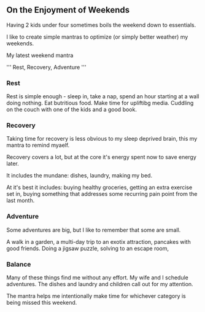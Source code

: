 ## On the Enjoyment of Weekends

Having 2 kids under four sometimes boils the weekend down to essentials.

I like to create simple mantras to optimize (or simply better weather) my weekends.

My latest weekend mantra

'''
Rest, Recovery, Adventure
'''

### Rest

Rest is simple enough - sleep in, take a nap, spend an hour starting at a wall doing nothing. Eat butritious food. Make time for upliftibg media. Cuddling on the couch with one of the kids and a good book.


### Recovery

Taking time for recovery is less obvious to my sleep deprived brain, this my mantra to remind myaelf.

Recovery covers a lot, but at the core it's energy spent now to save energy later.

It includes the mundane: dishes, laundry, making my bed.

At it's best it includes: buying healthy groceries, getting an extra exercise set in, buying something that addresses some recurring pain point from the last month.

### Adventure

Some adventures are big, but I like to remember that some are small.

A walk in a garden, a multi-day trip to an exotix attraction, pancakes with good friends.
Doing a jigsaw puzzle, solving to an escape room, 

### Balance

Many of these things find me without any effort.
My wife and I schedule adventures.
The dishes and laundry and children call out for my attention.

The mantra helps me intentionally make time for whichever category is being missed this weekend.
